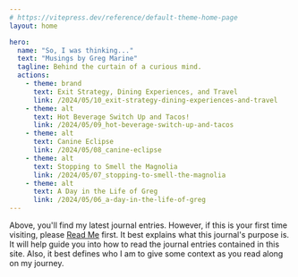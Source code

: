 ```yaml
---
# https://vitepress.dev/reference/default-theme-home-page
layout: home

hero:
  name: "So, I was thinking..."
  text: "Musings by Greg Marine"
  tagline: Behind the curtain of a curious mind.
  actions:
    - theme: brand
      text: Exit Strategy, Dining Experiences, and Travel
      link: /2024/05/10_exit-strategy-dining-experiences-and-travel
    - theme: alt
      text: Hot Beverage Switch Up and Tacos!
      link: /2024/05/09_hot-beverage-switch-up-and-tacos
    - theme: alt
      text: Canine Eclipse
      link: /2024/05/08_canine-eclipse
    - theme: alt
      text: Stopping to Smell the Magnolia
      link: /2024/05/07_stopping-to-smell-the-magnolia
    - theme: alt
      text: A Day in the Life of Greg
      link: /2024/05/06_a-day-in-the-life-of-greg
---
```


Above, you'll find my latest journal entries. However, if this is your first time visiting, please [Read Me](read-me) first. It best explains what this journal's purpose is. It will help guide you into how to read the journal entries contained in this site. Also, it best defines who I am to give some context as you read along on my journey.